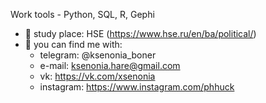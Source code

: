 Work tools -  Python, SQL, R, Gephi

* 📓 study place: HSE (https://www.hse.ru/en/ba/political/)
* 📩 you can find me with:
	* telegram: @ksenonia_boner
 	* e-mail: ksenonia.hare@gmail.com
	* vk: https://vk.com/xsenonia
 	* instagram: https://www.instagram.com/phhuck
